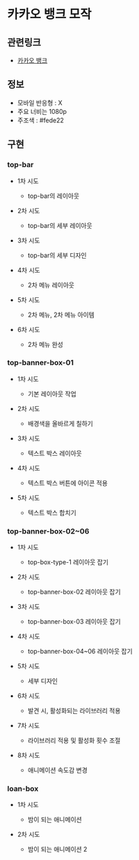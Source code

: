 # 카카오 뱅크 모작

## 관련링크

- [카카오 뱅크](https://www.kakaobank.com/)

## 정보

- 모바일 반응형 : X
- 주요 너비는 1080p
- 주조색 : #fede22

## 구현

### top-bar

- 1차 시도

  - top-bar의 레이아웃

- 2차 시도

  - top-bar의 세부 레이아웃

- 3차 시도

  - top-bar의 세부 디자인

- 4차 시도

  - 2차 메뉴 레이아웃

- 5차 시도

  - 2차 메뉴, 2차 메뉴 아이템

- 6차 시도
  - 2차 메뉴 완성

### top-banner-box-01

- 1차 시도

  - 기본 레이아웃 작업

- 2차 시도

  - 배경색을 올바르게 칠하기

- 3차 시도

  - 텍스트 박스 레이아웃

- 4차 시도

  - 텍스트 박스 버튼에 아이콘 적용

- 5차 시도
  - 텍스트 박스 합치기

### top-banner-box-02~06

- 1차 시도

  - top-box-type-1 레이아웃 잡기

- 2차 시도

  - top-banner-box-02 레이아웃 잡기

- 3차 시도

  - top-banner-box-03 레이아웃 잡기

- 4차 시도

  - top-banner-box-04~06 레이아웃 잡기

- 5차 시도

  - 세부 디자인

- 6차 시도

  - 발견 시, 활성화되는 라이브러리 적용

- 7차 시도

  - 라이브러리 적용 및 활성화 횟수 조절

- 8차 시도
  - 애니메이션 속도감 변경

### loan-box

- 1차 시도
  - 밤이 되는 애니메이션

- 2차 시도
  - 밤이 되는 애니메이션 2
